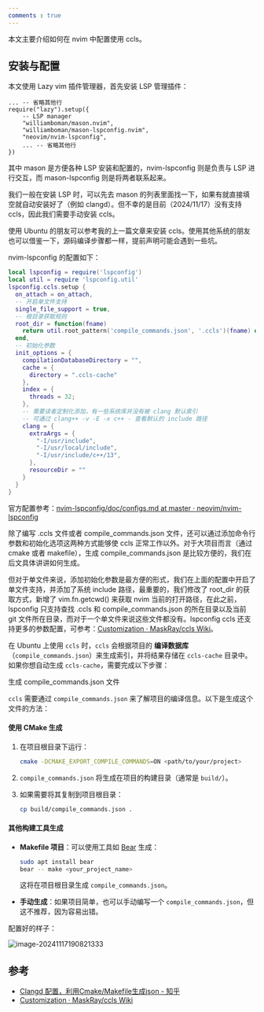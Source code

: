 ```yaml
---
comments : true
---
```


本文主要介绍如何在 nvim 中配置使用 ccls。

## 安装与配置

本文使用 Lazy vim 插件管理器，首先安装 LSP 管理插件：

```
... -- 省略其他行
require("lazy").setup({
	-- LSP manager
	"williamboman/mason.nvim",
	"williamboman/mason-lspconfig.nvim",
	"neovim/nvim-lspconfig",
    ... -- 省略其他行
})
```

其中 mason 是方便各种 LSP 安装和配置的，nvim-lspconfig 则是负责与 LSP 进行交互，而 mason-lspconfig 则是将两者联系起来。

我们一般在安装 LSP 时，可以先去 mason 的列表里面找一下，如果有就直接填空就自动安装好了（例如 clangd）。但不幸的是目前（2024/11/17）没有支持 ccls，因此我们需要手动安装 ccls。

使用 Ubuntu 的朋友可以参考我的上一篇文章来安装 ccls。使用其他系统的朋友也可以借鉴一下，源码编译步骤都一样，提前声明可能会遇到一些坑。

nvim-lspconfig 的配置如下：

```lua
local lspconfig = require('lspconfig')
local util = require 'lspconfig.util'
lspconfig.ccls.setup {
  on_attach = on_attach,
  -- 开启单文件支持
  single_file_support = true,
  -- 根目录获取规则
  root_dir = function(fname)
    return util.root_pattern('compile_commands.json', '.ccls')(fname) or util.find_git_ancestor(fname) or vim.fn.getcwd()
  end,
  -- 初始化参数
  init_options = {
    compilationDatabaseDirectory = "",
    cache = {
      directory = ".ccls-cache"
    },
    index = {
      threads = 32;
    },
    -- 需要读者定制化添加，有一些系统库并没有被 clang 默认索引
    -- 可通过 clang++ -v -E -x c++ - 查看默认的 include 路径
    clang = {
      extraArgs = { 
        "-I/usr/include", 
        "-I/usr/local/include", 
        "-I/usr/include/c++/13",
      },
      resourceDir = ""
    } 
  }
}
```

官方配置参考：[nvim-lspconfig/doc/configs.md at master · neovim/nvim-lspconfig](https://github.com/neovim/nvim-lspconfig/blob/master/doc/configs.md#ccls)

除了编写 .ccls 文件或者 compile_commands.json 文件，还可以通过添加命令行参数和初始化选项这两种方式能够使 ccls 正常工作以外。对于大项目而言（通过 cmake 或者 makefile），生成 compile_commands.json 是比较方便的，我们在后文具体讲讲如何生成。

但对于单文件来说，添加初始化参数是最方便的形式，我们在上面的配置中开启了单文件支持，并添加了系统 include 路径，最重要的，我们修改了 root_dir 的获取方式，新增了 vim.fn.getcwd() 来获取 nvim 当前的打开路径，在此之前，lspconfig 只支持查找 .ccls 和 compile_commands.json 的所在目录以及当前 git 文件所在目录，而对于一个单文件来说这些文件都没有。lspconfig ccls 还支持更多的参数配置，可参考：[Customization · MaskRay/ccls Wiki](https://github.com/MaskRay/ccls/wiki/Customization#initialization-options)。

在 Ubuntu 上使用 `ccls` 时，`ccls` 会根据项目的 **编译数据库**（`compile_commands.json`）来生成索引，并将结果存储在 `ccls-cache` 目录中。如果你想自动生成 `ccls-cache`，需要完成以下步骤：

生成 compile_commands.json 文件

`ccls` 需要通过 `compile_commands.json` 来了解项目的编译信息。以下是生成这个文件的方法：

#### **使用 CMake 生成**

1. 在项目根目录下运行：

   ```bash
   cmake -DCMAKE_EXPORT_COMPILE_COMMANDS=ON <path/to/your/project>
   ```

2. `compile_commands.json` 将生成在项目的构建目录（通常是 `build/`）。

3. 如果需要将其复制到项目根目录：

   ```bash
   cp build/compile_commands.json .
   ```

#### **其他构建工具生成**

- **Makefile 项目**：可以使用工具如 [Bear](https://github.com/rizsotto/Bear) 生成：

  ```bash
  sudo apt install bear
  bear -- make <your_project_name>
  ```

  这将在项目根目录生成 `compile_commands.json`。

- **手动生成**：如果项目简单，也可以手动编写一个 `compile_commands.json`，但这不推荐，因为容易出错。

配置好的样子：

![image-20241117190821333](https://blog-1256878123.cos.ap-nanjing.myqcloud.com/img/202411171908363.png)

## 参考

- [Clangd 配置，利用Cmake/Makefile生成json - 知乎](https://zhuanlan.zhihu.com/p/627004117)
- [Customization · MaskRay/ccls Wiki](https://github.com/MaskRay/ccls/wiki/Customization#initialization-options)
